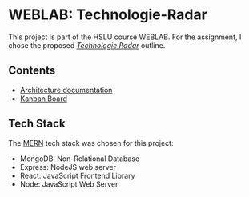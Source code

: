 # WEBLAB: Technologie-Radar

This project is part of the HSLU course WEBLAB. For the assignment, I chose the proposed  _[Technologie Radar](https://github.com/web-programming-lab/web-programming-lab-projekt/blob/main/Technologie-Radar.md)_ outline.

## Contents

- [Architecture documentation](./docs/architecture.md)
- [Kanban Board](https://github.com/users/ruttingerhslu/projects/2)


## Tech Stack
The [MERN](https://www.geeksforgeeks.org/mern/understand-mern-stack/) tech stack was chosen for this project:
- MongoDB: Non-Relational Database
- Express: NodeJS web server
- React: JavaScript Frontend Library
- Node: JavaScript Web Server

